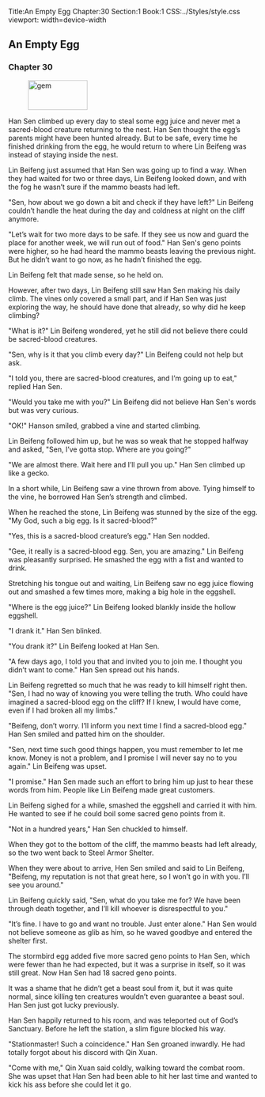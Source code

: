 Title:An Empty Egg 
Chapter:30 
Section:1 
Book:1 
CSS:../Styles/style.css 
viewport: width=device-width
  
## An Empty Egg
### Chapter 30
  
<figure>
	<img src="../Images/gem.gif" alt="gem" id="gem" width="120" height="60" />
</figure>
  

  
Han Sen climbed up every day to steal some egg juice and never met a sacred-blood creature returning to the nest. Han Sen thought the egg’s parents might have been hunted already. But to be safe, every time he finished drinking from the egg, he would return to where Lin Beifeng was instead of staying inside the nest.

Lin Beifeng just assumed that Han Sen was going up to find a way. When they had waited for two or three days, Lin Beifeng looked down, and with the fog he wasn’t sure if the mammo beasts had left.

"Sen, how about we go down a bit and check if they have left?" Lin Beifeng couldn’t handle the heat during the day and coldness at night on the cliff anymore.

"Let’s wait for two more days to be safe. If they see us now and guard the place for another week, we will run out of food." Han Sen's geno points were higher, so he had heard the mammo beasts leaving the previous night. But he didn’t want to go now, as he hadn’t finished the egg.

Lin Beifeng felt that made sense, so he held on.

However, after two days, Lin Beifeng still saw Han Sen making his daily climb. The vines only covered a small part, and if Han Sen was just exploring the way, he should have done that already, so why did he keep climbing?

"What is it?" Lin Beifeng wondered, yet he still did not believe there could be sacred-blood creatures.

"Sen, why is it that you climb every day?" Lin Beifeng could not help but ask.

"I told you, there are sacred-blood creatures, and I’m going up to eat," replied Han Sen.

"Would you take me with you?" Lin Beifeng did not believe Han Sen's words but was very curious.

"OK!" Hanson smiled, grabbed a vine and started climbing.

Lin Beifeng followed him up, but he was so weak that he stopped halfway and asked, "Sen, I’ve gotta stop. Where are you going?"

"We are almost there. Wait here and I’ll pull you up." Han Sen climbed up like a gecko.

In a short while, Lin Beifeng saw a vine thrown from above. Tying himself to the vine, he borrowed Han Sen’s strength and climbed.

When he reached the stone, Lin Beifeng was stunned by the size of the egg. "My God, such a big egg. Is it sacred-blood?"

"Yes, this is a sacred-blood creature’s egg." Han Sen nodded.

"Gee, it really is a sacred-blood egg. Sen, you are amazing." Lin Beifeng was pleasantly surprised. He smashed the egg with a fist and wanted to drink.

Stretching his tongue out and waiting, Lin Beifeng saw no egg juice flowing out and smashed a few times more, making a big hole in the eggshell.

"Where is the egg juice?" Lin Beifeng looked blankly inside the hollow eggshell.

"I drank it." Han Sen blinked.

"You drank it?" Lin Beifeng looked at Han Sen.

"A few days ago, I told you that and invited you to join me. I thought you didn’t want to come." Han Sen spread out his hands.

Lin Beifeng regretted so much that he was ready to kill himself right then. "Sen, I had no way of knowing you were telling the truth. Who could have imagined a sacred-blood egg on the cliff? If I knew, I would have come, even if I had broken all my limbs."

"Beifeng, don’t worry. I’ll inform you next time I find a sacred-blood egg." Han Sen smiled and patted him on the shoulder.

"Sen, next time such good things happen, you must remember to let me know. Money is not a problem, and I promise I will never say no to you again." Lin Beifeng was upset.

"I promise." Han Sen made such an effort to bring him up just to hear these words from him. People like Lin Beifeng made great customers.

Lin Beifeng sighed for a while, smashed the eggshell and carried it with him. He wanted to see if he could boil some sacred geno points from it.

"Not in a hundred years," Han Sen chuckled to himself.

When they got to the bottom of the cliff, the mammo beasts had left already, so the two went back to Steel Armor Shelter.

When they were about to arrive, Hen Sen smiled and said to Lin Beifeng, "Beifeng, my reputation is not that great here, so I won’t go in with you. I’ll see you around."

Lin Beifeng quickly said, "Sen, what do you take me for? We have been through death together, and I’ll kill whoever is disrespectful to you."

"It’s fine. I have to go and want no trouble. Just enter alone." Han Sen would not believe someone as glib as him, so he waved goodbye and entered the shelter first.

The stormbird egg added five more sacred geno points to Han Sen, which were fewer than he had expected, but it was a surprise in itself, so it was still great. Now Han Sen had 18 sacred geno points.

It was a shame that he didn’t get a beast soul from it, but it was quite normal, since killing ten creatures wouldn’t even guarantee a beast soul. Han Sen just got lucky previously.

Han Sen happily returned to his room, and was teleported out of God’s Sanctuary. Before he left the station, a slim figure blocked his way.

"Stationmaster! Such a coincidence." Han Sen groaned inwardly. He had totally forgot about his discord with Qin Xuan.

"Come with me," Qin Xuan said coldly, walking toward the combat room. She was upset that Han Sen had been able to hit her last time and wanted to kick his ass before she could let it go.